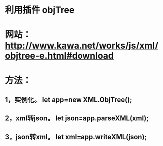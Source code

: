 # 利用插件 objTree
# 网站：http://www.kawa.net/works/js/xml/objtree-e.html#download

# 方法：
## 1，实例化。 let app=new XML.ObjTree();
## 2，xml转json。 let json=app.parseXML(xml);
## 3，json转xml。 let xml=app.writeXML(json);